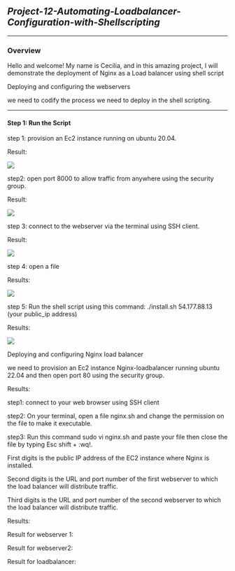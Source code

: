 ## **_Project-12-Automating-Loadbalancer-Configuration-with-Shellscripting_**
------------------------------------------------------------
### Overview

Hello and welcome! My name is Cecilia, and in this amazing project, I will demonstrate the deployment of Nginx as a Load balancer using shell script

Deploying and configuring the webservers

we need to codify the process we need to deploy in the shell scripting.

--------------------------------------------------------------------------

#### Step 1: Run the Script

step 1: provision an Ec2 instance running on ubuntu 20.04.

Result:

![](images/your-image.png)



step2: open port 8000 to allow traffic from anywhere using the security group.

Result:

![](images/your-image.png)


step 3: connect to the webserver via the terminal using SSH client.

Result:

![](images/your-image.png)


step 4: open a file

Results:


![](images/your-image.png)



step 5: Run the shell script using this command: ./install.sh 54.177.88.13 (your public_ip address)

Results:

![](images/your-image.png)




Deploying and configuring Nginx load balancer

we need to provision an Ec2 instance Nginx-loadbalancer running ubuntu 22.04 and then open port 80 using the security group.

Results:





step1: connect to your web browser using SSH client



step2: On your terminal, open a file nginx.sh and change the permission on the file to make it executable.



step3: Run this command sudo vi nginx.sh and paste your file then close the file by typing Esc shift + :wq!.

First digits is the public IP address of the EC2 instance where Nginx is installed.

Second digits is the URL and port number of the first webserver to which the load balancer will distribute traffic.

Third digits is the URL and port number of the second webserver to which the load balancer will distribute traffic.

Results:





Result for webserver 1:



Result for webserver2:



Result for loadbalancer:



